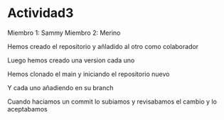 ﻿# Actividad3

 Miembro 1: Sammy
 Miembro 2: Merino

 Hemos creado el repositorio y añladido al otro como colaborador

 Luego hemos creado una version cada uno

 Hemos clonado el main y iniciando el repositorio nuevo 

 Y cada uno añadiendo en su branch 

 Cuando haciamos un commit lo subiamos y revisabamos el cambio y lo aceptabamos 
 
